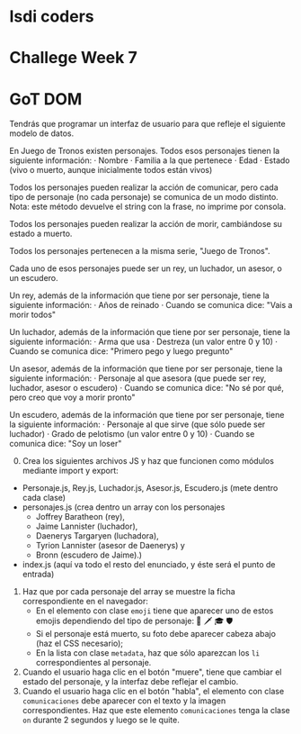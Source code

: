 # Isdi coders

# Challege Week 7

# GoT DOM

Tendrás que programar un interfaz de usuario para que refleje el siguiente modelo de datos.

En Juego de Tronos existen personajes. Todos esos personajes tienen la siguiente información: · Nombre · Familia a la que pertenece · Edad · Estado (vivo o muerto, aunque inicialmente todos están vivos)

Todos los personajes pueden realizar la acción de comunicar, pero cada tipo de personaje (no cada personaje) se comunica de un modo distinto. Nota: este método devuelve el string con la frase, no imprime por consola.

Todos los personajes pueden realizar la acción de morir, cambiándose su estado a muerto.

Todos los personajes pertenecen a la misma serie, "Juego de Tronos".

Cada uno de esos personajes puede ser un rey, un luchador, un asesor, o un escudero.

Un rey, además de la información que tiene por ser personaje, tiene la siguiente información: · Años de reinado · Cuando se comunica dice: "Vais a morir todos"

Un luchador, además de la información que tiene por ser personaje, tiene la siguiente información: · Arma que usa · Destreza (un valor entre 0 y 10) · Cuando se comunica dice: "Primero pego y luego pregunto"

Un asesor, además de la información que tiene por ser personaje, tiene la siguiente información: · Personaje al que asesora (que puede ser rey, luchador, asesor o escudero) · Cuando se comunica dice: "No sé por qué, pero creo que voy a morir pronto"

Un escudero, además de la información que tiene por ser personaje, tiene la siguiente información: · Personaje al que sirve (que sólo puede ser luchador) · Grado de pelotismo (un valor entre 0 y 10) · Cuando se comunica dice: "Soy un loser"

0. Crea los siguientes archivos JS y haz que funcionen como módulos mediante import y export:

-   Personaje.js, Rey.js, Luchador.js, Asesor.js, Escudero.js (mete dentro cada clase)
-   personajes.js (crea dentro un array con los personajes
    -   Joffrey Baratheon (rey),
    -   Jaime Lannister (luchador),
    -   Daenerys Targaryen (luchadora),
    -   Tyrion Lannister (asesor de Daenerys) y
    -   Bronn (escudero de Jaime).)
-   index.js (aquí va todo el resto del enunciado, y éste será el punto de entrada)

1. Haz que por cada personaje del array se muestre la ficha correspondiente en el navegador:
    - En el elemento con clase `emoji` tiene que aparecer uno de estos emojis dependiendo del tipo de personaje: 👑 🗡 🎓 🛡
    - Si el personaje está muerto, su foto debe aparecer cabeza abajo (haz el CSS necesario);
    - En la lista con clase `metadata`, haz que sólo aparezcan los `li` correspondientes al personaje.
2. Cuando el usuario haga clic en el botón "muere", tiene que cambiar el estado del personaje, y la interfaz debe reflejar el cambio.
3. Cuando el usuario haga clic en el botón "habla", el elemento con clase `comunicaciones` debe aparecer con el texto y la imagen correspondientes. Haz que este elemento `comunicaciones` tenga la clase `on` durante 2 segundos y luego se le quite.